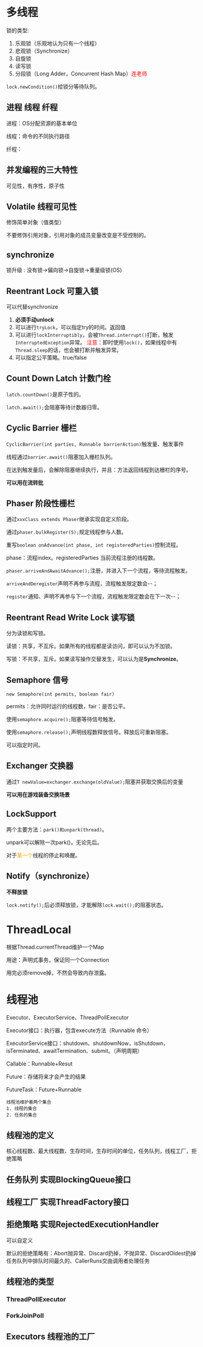 # 多线程

锁的类型:

1. 乐观锁（乐观地认为只有一个线程）
2. 悲观锁（Synchronize）
3. 自旋锁
4. 读写锁
5. 分段锁（Long Adder，Concurrent Hash Map）<font color="red">连老师</font>

```lock.newCondition()```给锁分等待队列。

## 进程 线程 纤程

进程：OS分配资源的基本单位

线程：命令的不同执行路径

纤程：

## 并发编程的三大特性

可见性，有序性，原子性

## Volatile 线程可见性

修饰简单对象（值类型）

不要修饰引用对象，引用对象的成员变量改变是不受控制的。

## synchronize

锁升级 : 没有锁->偏向锁->自旋锁->重量级锁(OS)

## Reentrant Lock 可重入锁

可以代替synchronize

1. __必须手动unlock__
2. 可以进行```tryLock```，可以指定try的时间。返回值
3. 可以进行```lockInterruptibly```，会被```Thread.interrupt()```打断，触发```InterruptedException```异常。
   <font color="red">注意：</font>即时使用```lock()```，如果线程中有```Thread.sleep```的话，也会被打断并触发异常。
4. 可以指定公平策略。true/false

## Count Down Latch 计数门栓

```latch.countDown()```是原子性的。

```latch.await();```会阻塞等待计数器归零。

## Cyclic Barrier 栅栏

```CyclicBarrier(int parties, Runnable barrierAction)```触发量、触发事件

线程通过```barrier.await()```阻塞加入栅栏队列。

在达到触发量后，会解除阻塞继续执行，并且：方法返回线程到达栅栏的序号。

**可以用在流转批**

## Phaser 阶段性栅栏

通过```xxxClass extends Phaser```继承实现自定义阶段。

通过```phaser.bulkRegister(5);```规定线程参与人数。

重写```boolean onAdvance(int phase, int registeredParties)```控制流程。

phase：流程index。registeredParties 当前流程注册的线程数。

```phaser.arriveAndAwaitAdvance();```注册，并进入下一个流程，等待流程触发。

```arriveAndDeregister```声明不再参与流程，流程触发限定数会--；

```register```通知、声明不再参与下一个流程，流程触发限定数会在下一次--；

##  Reentrant Read Write Lock 读写锁

分为读锁和写锁。

读锁：共享，不互斥。如果所有的线程都是读访问，即可以认为不加锁。

写锁：不共享，互斥。如果读写操作交替发生，可以认为是**Synchronize**。

## Semaphore 信号

```new Semaphore(int permits, boolean fair)```

permits：允许同时运行的线程数，fair：是否公平。

使用```semaphore.acquire();```阻塞等待信号触发。

使用```semaphore.release();```声明线程数释放信号。释放后可重新阻塞。

可以指定时间。

## Exchanger 交换器

通过```T newValue=exchanger.exchange(oldValue);```阻塞并获取交换后的变量

**可以用在游戏装备交换场景**

## LockSupport

两个主要方法：```park()和unpark(thread)```。

unpark可以解除一次park()，无论先后。

对于<font color="orange">某一个</font>线程的停止和唤醒。

## Notify（synchronize）

__不释放锁__

```lock.notify();```后必须释放锁，才能解除```lock.wait();```的阻塞状态。

# ThreadLocal

根据Thread.currentThread维护一个Map

用途：声明式事务，保证同一个Connection

用完必须remove掉，不然会导致内存泄露。

# 线程池

Executor、ExecutorService、ThreadPollExecutor

Executor接口：执行器，包含execute方法（Runnable 命令）

ExecutorService接口：shutdown、shutdownNow，isShutdown，isTerminated、awaitTermination、submit。（声明周期）

Callable：Runnable+Resut

Future：存储将来才会产生的结果

FutureTask：Future+Runnable

```
线程池维护着两个集合
1. 线程的集合
2. 任务的集合
```

## 线程池的定义

核心线程数、最大线程数、生存时间，生存时间的单位，任务队列，线程工厂，拒绝策略

## 任务队列 实现BlockingQueue接口

## 线程工厂 实现ThreadFactory接口

## 拒绝策略 实现RejectedExecutionHandler

可以自定义

默认的拒绝策略有：Abort抛异常、Discard扔掉，不抛异常、DiscardOldest扔掉任务队列中排队时间最久的、CallerRuns交由调用者处理任务

## 线程池的类型

### ThreadPollExecutor



### ForkJoinPoll



## Executors 线程池的工厂
